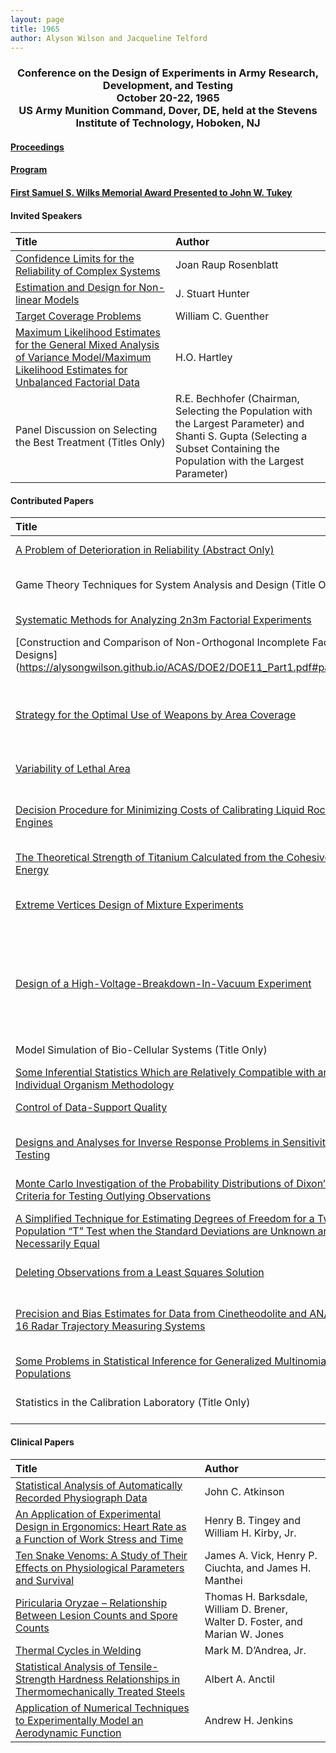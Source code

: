 ```yaml
---
layout: page
title: 1965
author: Alyson Wilson and Jacqueline Telford
---
```

<div align="center"><h3>Conference on the Design of Experiments in Army Research, Development, and Testing<br>
October 20-22, 1965<br>
US Army Munition Command, Dover, DE, held at the Stevens Institute of Technology, Hoboken, NJ</h3></div>


#### [Proceedings](https://alysongwilson.github.io/ACAS/DOE2/DOE11_Part1.pdf#page=2)

#### [Program](https://alysongwilson.github.io/ACAS/DOE2/DOE11_Part1.pdf#page=11)

#### [First Samuel S. Wilks Memorial Award Presented to John W. Tukey](https://alysongwilson.github.io/ACAS/DOE2/DOE11_Part2.pdf#page=110)


#### Invited Speakers

| Title | Author |
| :--- | :--- |
| [Confidence Limits for the Reliability of Complex Systems](https://alysongwilson.github.io/ACAS/DOE2/DOE11_Part2.pdf#page=53) | Joan Raup Rosenblatt |
| [Estimation and Design for Non-linear Models](https://alysongwilson.github.io/ACAS/DOE2/DOE11_Part1.pdf#page=21) | J. Stuart Hunter |
| [Target Coverage Problems](https://alysongwilson.github.io/ACAS/DOE2/DOE11_Part2.pdf#page=114) | William C. Guenther |
| [Maximum Likelihood Estimates for the General Mixed Analysis of Variance Model/Maximum Likelihood Estimates for Unbalanced Factorial Data](https://alysongwilson.github.io/ACAS/DOE2/DOE11_Part2.pdf#page=138) | H.O. Hartley |
| Panel Discussion on Selecting the Best Treatment (Titles Only) | R.E. Bechhofer (Chairman, Selecting the Population with the Largest Parameter) and Shanti S. Gupta (Selecting a Subset Containing the Population with the Largest Parameter) |


#### Contributed Papers

| Title | Author |
| :--- | :--- |
| [A Problem of Deterioration in Reliability (Abstract Only)](https://alysongwilson.github.io/ACAS/DOE2/DOE11_Part1.pdf#page=47) | Henry DeCicco |
| Game Theory Techniques for System Analysis and Design (Title Only) | Jerome H.N. Selman |
| [Systematic Methods for Analyzing 2n3m Factorial Experiments](https://alysongwilson.github.io/ACAS/DOE2/DOE11_Part1.pdf#page=48) | Barry H. Margolin |
| [Construction and Comparison of Non-Orthogonal Incomplete Factorial Designs] (https://alysongwilson.github.io/ACAS/DOE2/DOE11_Part1.pdf#page=77) | Steve R. Webb |
| [Strategy for the Optimal Use of Weapons by Area Coverage](https://alysongwilson.github.io/ACAS/DOE2/DOE11_Part1.pdf#page=126) | J.A. Nickel, J.D. Palmer, and F.J. Kern |
| [Variability of Lethal Area](https://alysongwilson.github.io/ACAS/DOE2/DOE11_Part1.pdf#page=152) | Bruce D. Barnett |
| [Decision Procedure for Minimizing Costs of Calibrating Liquid Rocket Engines](https://alysongwilson.github.io/ACAS/DOE2/DOE11_Part1.pdf#page=168) | E.L. Bombara and Sidney H. Lishman |
| [The Theoretical Strength of Titanium Calculated from the Cohesive Energy](https://alysongwilson.github.io/ACAS/DOE2/DOE11_Part1.pdf#page=192) | Perry R. Smoot |
| [Extreme Vertices Design of Mixture Experiments](https://alysongwilson.github.io/ACAS/DOE2/DOE11_Part1.pdf#page=249) | R.A. McLean and V.L. Anderson |
| [Design of a High-Voltage-Breakdown-In-Vacuum Experiment](https://alysongwilson.github.io/ACAS/DOE2/DOE11_Part1.pdf#page=261) | M.M. Chrepta, J. Weinstein, G.W. Taylor, and M.H. Zinn |
| Model Simulation of Bio-Cellular Systems (Title Only) | George I. Lavin |
| [Some Inferential Statistics Which are Relatively Compatible with an Individual Organism Methodology](https://alysongwilson.github.io/ACAS/DOE2/DOE11_Part1.pdf#page=272) | Samuel H. Revusky |
| [Control of Data-Support Quality](https://alysongwilson.github.io/ACAS/DOE2/DOE11_Part1.pdf#page=286) | Fred S. Hanson |
| [Designs and Analyses for Inverse Response Problems in Sensitivity Testing](https://alysongwilson.github.io/ACAS/DOE2/DOE11_Part1.pdf#page=307) | M.J. Alexander and D. Rothman |
| [Monte Carlo Investigation of the Probability Distributions of Dixon’s Criteria for Testing Outlying Observations](https://alysongwilson.github.io/ACAS/DOE2/DOE11_Part1.pdf#page=336) | Walter L. Mowchan |
| [A Simplified Technique for Estimating Degrees of Freedom for a Two Population “T” Test when the Standard Deviations are Unknown and Not Necessarily Equal](https://alysongwilson.github.io/ACAS/DOE2/DOE11_Part1.pdf#page=381) | Eugene Dutoit and Robert Webster |
| [Deleting Observations from a Least Squares Solution](https://alysongwilson.github.io/ACAS/DOE2/DOE11_Part2.pdf#page=1) | Charles A. Hall |
| [Precision and Bias Estimates for Data from Cinetheodolite and AN/FPS-16 Radar Trajectory Measuring Systems](https://alysongwilson.github.io/ACAS/DOE2/DOE11_Part2.pdf#page=19) | Burton L. Williams and Oliver L. Kingsley |
| [Some Problems in Statistical Inference for Generalized Multinomial Populations](https://alysongwilson.github.io/ACAS/DOE2/DOE11_Part2.pdf#page=55) | Bernard Harris |
| Statistics in the Calibration Laboratory (Title Only) | Joseph M. Cameron |
 

#### Clinical Papers
 
| Title | Author |
| :--- | :--- |
| [Statistical Analysis of Automatically Recorded Physiograph Data](https://alysongwilson.github.io/ACAS/DOE2/DOE11_Part1.pdf#page=92) | John C. Atkinson |
| [An Application of Experimental Design in Ergonomics: Heart Rate as a Function of Work Stress and Time](https://alysongwilson.github.io/ACAS/DOE2/DOE11_Part1.pdf#page=95) | Henry B. Tingey and William H. Kirby, Jr. |
| [Ten Snake Venoms: A Study of Their Effects on Physiological Parameters and Survival](https://alysongwilson.github.io/ACAS/DOE2/DOE11_Part1.pdf#page=212) | James A. Vick, Henry P. Ciuchta, and James H. Manthei |
| [Piricularia Oryzae – Relationship Between Lesion Counts and Spore Counts](https://alysongwilson.github.io/ACAS/DOE2/DOE11_Part1.pdf#page=241) | Thomas H. Barksdale, William D. Brener, Walter D. Foster, and Marian W. Jones |
| [Thermal Cycles in Welding](https://alysongwilson.github.io/ACAS/DOE2/DOE11_Part2.pdf#page=37) | Mark M. D’Andrea, Jr. |
| [Statistical Analysis of Tensile-Strength Hardness Relationships in Thermomechanically Treated Steels](https://alysongwilson.github.io/ACAS/DOE2/DOE11_Part2.pdf#page=42) | Albert A. Anctil |
| [Application of Numerical Techniques to Experimentally Model an Aerodynamic Function](https://alysongwilson.github.io/ACAS/DOE2/DOE11_Part2.pdf#page=62) | Andrew H. Jenkins |
